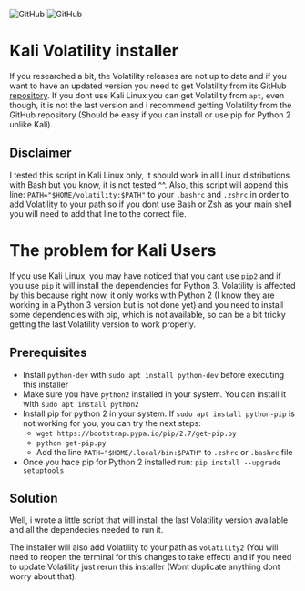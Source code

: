 <img alt="GitHub" src="https://img.shields.io/badge/version-v1.2-blue"> <img alt="GitHub" src="https://img.shields.io/github/license/anthares101/kali_volatility_installer">

# Kali Volatility installer

If you researched a bit, the Volatility releases are not up to date and if you want to have an updated version you need to get Volatility from its GitHub 
[repository](https://github.com/volatilityfoundation/volatility). If you dont use Kali Linux you can get Volatility from `apt`, even though, it is not the last version and i recommend getting Volatility from the GitHub repository (Should be easy if you can install or use pip for Python 2 unlike Kali).

## Disclaimer

I tested this script in Kali Linux only, it should work in all Linux distributions with Bash but you know, it is not tested ^^. Also, this script will append this line: `PATH="$HOME/volatility:$PATH"` to your `.bashrc` and `.zshrc` in order to add Volatility to your path so if you dont use Bash or Zsh as your main shell you will need to add that line to the correct file.

# The problem for Kali Users

If you use Kali Linux, you may have noticed that you cant use `pip2` and if you use `pip` it will install the dependencies for Python 3. Volatility is affected by this because right now, it only works with Python 2 (I know they are working in a Python 3 version but is not done yet) and you need to  install some dependencies with pip, which is not available, so can be a bit tricky getting the last Volatility version to work properly.

## Prerequisites

- Install `python-dev` with `sudo apt install python-dev` before executing this installer
- Make sure you have `python2` installed in your system. You can install it with `sudo apt install python2`
- Install pip for python 2 in your system. If `sudo apt install python-pip` is not working for you, you can try the next steps:
    - `wget https://bootstrap.pypa.io/pip/2.7/get-pip.py`
    - `python get-pip.py`
    - Add the line `PATH="$HOME/.local/bin:$PATH"` to `.zshrc` or `.bashrc` file
- Once you hace pip for Python 2 installed run: `pip install --upgrade setuptools`

## Solution

Well, i wrote a little script that will install the last Volatility version available and all the dependecies needed to run it.

The installer will also add Volatility to your path as `volatility2` (You will need to reopen the terminal for this changes to take effect) and if you need to update Volatility just rerun this installer (Wont duplicate anything dont worry about that).
